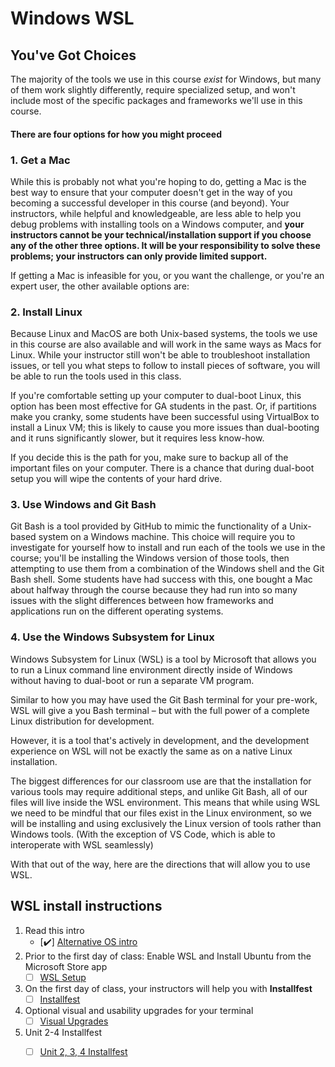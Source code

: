 # Windows WSL

## You've Got Choices

The majority of the tools we use in this course _exist_ for Windows, but many of them work slightly differently, require specialized setup, and won't include most of the specific packages and frameworks we'll use in this course.

#### There are four options for how you might proceed

### 1. Get a Mac

While this is probably not what you're hoping to do, getting a Mac is the best way to ensure that your computer doesn't get in the way of you becoming a successful developer in this course \(and beyond\). Your instructors, while helpful and knowledgeable, are less able to help you debug problems with installing tools on a Windows computer, and **your instructors cannot be your technical/installation support if you choose any of the other three options. It will be your responsibility to solve these problems; your instructors can only provide limited support.**

If getting a Mac is infeasible for you, or you want the challenge, or you're an expert user, the other available options are:

### 2. Install Linux

Because Linux and MacOS are both Unix-based systems, the tools we use in this course are also available and will work in the same ways as Macs for Linux. While your instructor still won't be able to troubleshoot installation issues, or tell you what steps to follow to install pieces of software, you will be able to run the tools used in this class.

If you're comfortable setting up your computer to dual-boot Linux, this option has been most effective for GA students in the past. Or, if partitions make you cranky, some students have been successful using VirtualBox to install a Linux VM; this is likely to cause you more issues than dual-booting and it runs significantly slower, but it requires less know-how.

If you decide this is the path for you, make sure to backup all of the important files on your computer. There is a chance that during dual-boot setup you will wipe the contents of your hard drive.

### 3. Use Windows and Git Bash

Git Bash is a tool provided by GitHub to mimic the functionality of a Unix-based system on a Windows machine. This choice will require you to investigate for yourself how to install and run each of the tools we use in the course; you'll be installing the Windows version of those tools, then attempting to use them from a combination of the Windows shell and the Git Bash shell. Some students have had success with this, one bought a Mac about halfway through the course because they had run into so many issues with the slight differences between how frameworks and applications run on the different operating systems.

### 4. Use the Windows Subsystem for Linux

Windows Subsystem for Linux \(WSL\) is a tool by Microsoft that allows you to run a Linux command line environment directly inside of Windows without having to dual-boot or run a separate VM program.

Similar to how you may have used the Git Bash terminal for your pre-work, WSL will give a you Bash terminal – but with the full power of a complete Linux distribution for development.

However, it is a tool that's actively in development, and the development experience on WSL will not be exactly the same as on a native Linux installation.

The biggest differences for our classroom use are that the installation for various tools may require additional steps, and unlike Git Bash, all of our files will live inside the WSL environment. This means that while using WSL we need to be mindful that our files exist in the Linux environment, so we will be installing and using exclusively the Linux version of tools rather than Windows tools. \(With the exception of VS Code, which is able to interoperate with WSL seamlessly\)

With that out of the way, here are the directions that will allow you to use WSL.

## WSL install instructions

1. Read this intro
   * \[✔️\] [Alternative OS intro](./)  
2. Prior to the first day of class: Enable WSL and Install Ubuntu from the Microsoft Store app
   * [ ] [WSL Setup](wsl-setup.md)
3. On the first day of class, your instructors will help you with **Installfest**
   * [ ] [Installfest](wsl-installfest.md)
4. Optional visual and usability upgrades for your terminal
   * [ ] [Visual Upgrades](upgrades.md)
5. Unit 2-4 Installfest
   * [ ] [Unit 2, 3, 4 Installfest](wsl-unit234.md)

